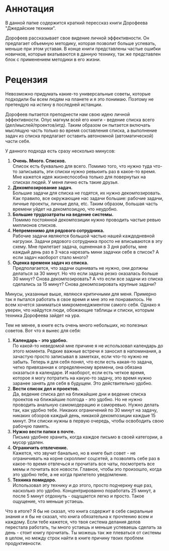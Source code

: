 # Аннотация
В данной папке содержится краткий перессказ книги Дорофеева "Джедайские техники".

Дорофеев рассказывает свое видение личной эффективности. Он предлагает объемную методику, которая позволит больше 
успевать, меньше при этом уставая. В конце книги представлены частые ошибки новичков, которые вкатываются в данную 
технику, так же представлен блок с применением методики в его жизни.

# Рецензия

Невозможно придумать какие-то универсальные советы, которые подходили бы всем людям на планете и я это понимаю. 
Поэтому не претендую на истину в последней истанции.

Дорофеев пытается преподнести нам свою идею личной эффективности. Опус магнум всей его книги - ведение списка всего
(дел/мыслей/проектов/итд). Таким образом он пытается включать мыслящую часть только во время составления списка, а
выполнение задач из списка предлагает оставить автономной (автоматической) части себя.

У данного подхода есть сразу несколько минусов:
1) **Очень. Много. Списков.**  
Список есть буквально для всего. Помимо того, что нужно туда что-то записывать, эти списки нужно ревьюить раз в какое-то
время. Мне кажется идея жизнеспособна только для повернутых на списках людей. У меня лично есть такие друзья.
2) **Декомпозирование задач.**  
Большие задачи для списка не годятся, их нужно декомпозировать. Как правило, все окружающие нас задачи большие: рабочие 
задачи, личные проекты, личные дела, etc. Таким образом, большая часть времени уйдет на декомпозицую, что неудобно.
3) **Большие трудозатраты на ведение системы.**  
Помимо постоянной декомпозиции нужно проводить частые ревью миллионов списков. 
4) **Непременимо для рядового сотрудника.**  
Рабочие задачи являются большой частью нашей каждодневной нагрузки. Задачи рядового сотрудника просто не вписываются
в эту схему. Мне прилетает задача, оцененная в 3 дня работы, мне каждый день раз в 3 часа нарезать мини задачки 
себе в список? А если задач наоборот стало много?
5) **Оценка времени задач из списка.**  
Предполагается, что задачи оценивать не нужно, они должны делаться за 30 минут. Но что если задача резко оказалась 
больше 30 минут? Снова декомпозировать? А что если все задачи из списка сделались за 15 минут? Снова декомпозировать
крупные задачи?

Минусы, указанные выше, являюся критичными для меня. Примерно так я пытался работать в свое время и мне это не 
понравилось. Не всем хочется заниматься микроменеджментом самого себя. Однако я уверен, что найдутся люди, обожающие 
таблицы и списки, которым техника Дорофеева зайдет на ура.

Тем не менее, в книге есть очень много небольших, но полезных советов. Вот что я вынес для себя:
1) **Календарь - это удобно.**  
По какой-то неведомой мне причине я не использовал календарь до этого момента. Редкие важные встречи я заносил в 
напоминания, а зачастую просто записывал в заметках, если что-то нужно не забыть. Теперь я для себя понял, что если
есть какая-то задача, четко привязанная к определенному времени, она обязана оказаться в календаре. И наоборот, если
есть четкое время, которое я могу потратить на какую-то задачу, это время нужно заранее занять для себя в будущем. Это
действительно удобно.
2) **Вести список дел и проектов.**  
Да, ведение списка дел на ближайшие дни и ведение списка проектов на ближайшие полгода - это удобно. Но не нужно 
проводить анальную самомодерацию и саморевью. Нужно делать так, как удобно тебе. Никаких ограничений по 30 минут на 
задачу, никаких обзоров каждый день, никакой декомпозиции каждые 15 минут. Эти списки нужны в первую очередь, чтобы 
освободить свою рабочую память.
3) **Нужно вести папки в почте.**  
Письма удобнее хранить, когда каждое письмо в своей категории, а мусор удален.
4) **Ограничить отвлечение.**  
Кажется, что звучит банально, но в книге был совет - не ограничивать на корне скроллинг соцсетей, а позволять себе раз
в какое-то время отвлечься и прочитать все чаты, посмотреть все мемы и почитать все новости. Главное, чтобы это 
произошло, когда это удобно тебе, а не когда прилетело уведомление.
5) **Техника помидоро.**  
Использовал эту технику и до этого, просто подчеркну еще раз, насколько это удобно. Концентрированно поработать 25 
минут, а после 5 минут отдохнуть - ощущается легко и просто. Такое ощущение, что меньше устаешь.

Что в итоге? Я бы не сказал, что книга содержит в себе сакральные знания и я бы не сказал, что книга обязательна к 
прочтению всем и каждому. Если тебе кажется, что твоя система делания делов перестала работать, ты много устаешь и 
меньше успеваешь сделать за день - стоит книгу прочитать. Ты можешь так же плеваться от системы в целом, но между строк 
найти в книге причину твоих проблем продуктивности. 